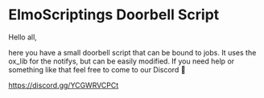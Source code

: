 # ElmoScriptings Doorbell Script 

Hello all,

here you have a small doorbell script that can be bound to jobs. It uses the ox_lib for the notifys, but can be easily modified. If you need help or something like that feel free to come to our Discord 🫶

https://discord.gg/YCGWRVCPCt
